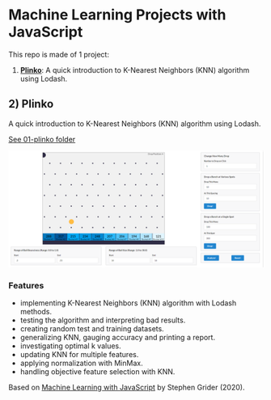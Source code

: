 # Machine Learning Projects with JavaScript

This repo is made of 1 project:

1. [**Plinko**](#plinko): A quick introduction to K-Nearest Neighbors (KNN) algorithm using Lodash.

## <a name="plinko"></a> 2) Plinko

A quick introduction to K-Nearest Neighbors (KNN) algorithm using Lodash.

[See 01-plinko folder](https://github.com/solygambas/javascript-machine-learning/tree/main/01-plinko)

<p align="center">
    <a href="https://github.com/solygambas/javascript-machine-learning/tree/main/01-plinko">
        <img src="01-plinko/screenshot.png">
    </a>
</p>

### Features

- implementing K-Nearest Neighbors (KNN) algorithm with Lodash methods.
- testing the algorithm and interpreting bad results.
- creating random test and training datasets.
- generalizing KNN, gauging accuracy and printing a report.
- investigating optimal k values.
- updating KNN for multiple features.
- applying normalization with MinMax.
- handling objective feature selection with KNN.

Based on [Machine Learning with JavaScript](https://www.udemy.com/course/machine-learning-with-javascript/) by Stephen Grider (2020).
